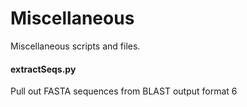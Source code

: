 # Miscellaneous
Miscellaneous scripts and files.

#### extractSeqs.py
Pull out FASTA sequences from BLAST output format 6